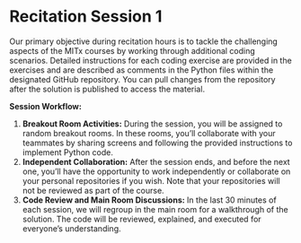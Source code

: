 # Recitation Session 1
Our primary objective during recitation hours is to tackle the challenging aspects of the MITx courses by working through additional coding scenarios. Detailed instructions for each coding exercise are provided in the exercises and are described as comments in the Python files within the designated GitHub repository. You can pull changes from the repository after the solution is published to access the material.

**Session Workflow:**

1. **Breakout Room Activities:**
   During the session, you will be assigned to random breakout rooms. In these rooms, you’ll collaborate with your teammates by sharing screens and following the provided instructions to implement Python code.
2.  **Independent Collaboration:**
  After the session ends, and before the next one, you’ll have the opportunity to work independently or collaborate on your personal repositories if you wish. Note that your repositories will not be reviewed as part of the course.
3. **Code Review and Main Room Discussions:**
  In the last 30 minutes of each session, we will regroup in the main room for a walkthrough of the solution. The code will be reviewed, explained, and executed for everyone’s understanding.
